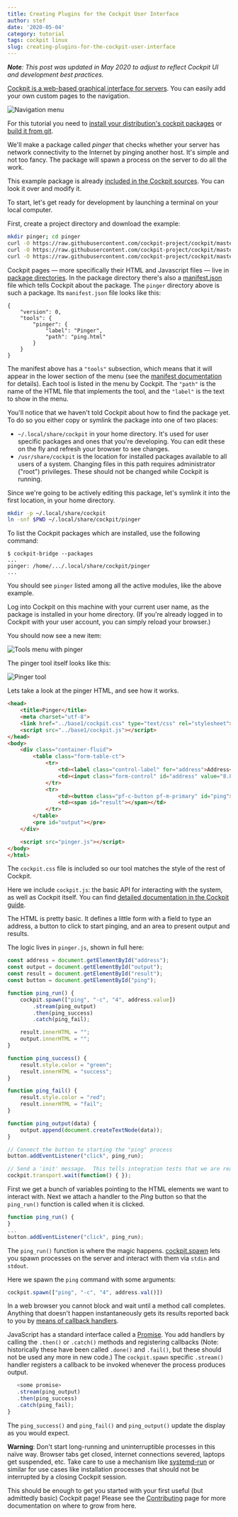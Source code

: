 ```yaml
---
title: Creating Plugins for the Cockpit User Interface
author: stef
date: '2020-05-04'
category: tutorial
tags: cockpit linux
slug: creating-plugins-for-the-cockpit-user-interface
---
```


_**Note**: This post was updated in May 2020 to adjust to reflect Cockpit UI and development best practices._

[Cockpit is a web-based graphical interface for servers](https://cockpit-project.org). You can easily add your own custom pages to the navigation.

![Navigation menu](/images/pages-menu-top.png)

For this tutorial you need to [install your distribution's cockpit packages](../running.html) or [build it from git](https://github.com/cockpit-project/cockpit/blob/master/HACKING.md).

We'll make a package called *pinger* that checks whether your server has network connectivity to the Internet by pinging another host. It's simple and not too fancy. The package will spawn a process on the server to do all the work.

This example package is already [included in the Cockpit sources](https://github.com/cockpit-project/cockpit/tree/master/examples/pinger). You can look it over and modify it.

To start, let's get ready for development by launching a terminal on your local computer. 

First, create a project directory and download the example:

```sh
mkdir pinger; cd pinger
curl -O https://raw.githubusercontent.com/cockpit-project/cockpit/master/examples/pinger/manifest.json
curl -O https://raw.githubusercontent.com/cockpit-project/cockpit/master/examples/pinger/ping.html
curl -O https://raw.githubusercontent.com/cockpit-project/cockpit/master/examples/pinger/pinger.js
```

Cockpit pages — more specifically their HTML and Javascript files — live in [package directories](https://cockpit-project.org/guide/latest/packages.html). In the package directory there's also a [manifest.json](https://cockpit-project.org/guide/latest/packages.html#package-manifest) file which tells Cockpit about the package. The `pinger` directory above is such a package. Its `manifest.json` file looks like this:

```text
{
    "version": 0,
    "tools": {
        "pinger": {
            "label": "Pinger",
            "path": "ping.html"
        }
    }
}
```

The manifest above has a `"tools"` subsection, which means that it will appear in the lower section of the menu (see the [manifest documentation](https://cockpit-project.org/guide/latest/packages.html#package-manifest) for details). Each tool is listed in the menu by Cockpit. The `"path"` is the name of the HTML file that implements the tool, and the `"label"` is the text to show in the menu.

You'll notice that we haven't told Cockpit about how to find the package yet. To do so you either copy or symlink the package into one of two places:

 * `~/.local/share/cockpit` in your home directory. It's used for user specific packages and ones that you're developing. You can edit these on the fly and refresh your browser to see changes.
 * `/usr/share/cockpit` is the location for installed packages available to all users of a system. Changing files in this path requires administrator ("root") privileges. These should not be changed while Cockpit is running.

Since we're going to be actively editing this package, let's symlink it into the first location, in your home directory.

```sh
mkdir -p ~/.local/share/cockpit
ln -snf $PWD ~/.local/share/cockpit/pinger
```

To list the Cockpit packages which are installed, use the following command:

```text
$ cockpit-bridge --packages
...
pinger: /home/.../.local/share/cockpit/pinger
...
```

You should see `pinger` listed among all the active modules, like the above example.

Log into Cockpit on this machine with your current user name, as the package is installed in your home directory. (If you're already logged in to Cockpit with your user account, you can simply reload your browser.)

You should now see a new item:

![Tools menu with pinger](/images/cockpit-tools-pinger.png)

The pinger tool itself looks like this:

![Pinger tool](/images/cockpit-pinger-tool.png)

Lets take a look at the pinger HTML, and see how it works.

```html
<head>
    <title>Pinger</title>
    <meta charset="utf-8">
    <link href="../base1/cockpit.css" type="text/css" rel="stylesheet">
    <script src="../base1/cockpit.js"></script>
</head>
<body>
    <div class="container-fluid">
        <table class="form-table-ct">
            <tr>
                <td><label class="control-label" for="address">Address</label></td>
                <td><input class="form-control" id="address" value="8.8.8.8"></td>
            </tr>
            <tr>
                <td><button class="pf-c-button pf-m-primary" id="ping">Ping</button></td>
                <td><span id="result"></span></td>
            </tr>
        </table>
        <pre id="output"></pre>
    </div>

    <script src="pinger.js"></script>
</body>
</html>

```

The `cockpit.css` file is included so our tool matches the style of the rest of Cockpit.

Here we include `cockpit.js`: the basic API for interacting with the system, as well as Cockpit itself. You can find [detailed documentation in the Cockpit guide](https://cockpit-project.org/guide/latest/api-base1.html).

The HTML is pretty basic. It defines a little form with a field to type an address, a button to click to start pinging, and an area to present output and results.

The logic lives in `pinger.js`, shown in full here:

```js
const address = document.getElementById("address");
const output = document.getElementById("output");
const result = document.getElementById("result");
const button = document.getElementById("ping");

function ping_run() {
    cockpit.spawn(["ping", "-c", "4", address.value])
        .stream(ping_output)
        .then(ping_success)
        .catch(ping_fail);

    result.innerHTML = "";
    output.innerHTML = "";
}

function ping_success() {
    result.style.color = "green";
    result.innerHTML = "success";
}

function ping_fail() {
    result.style.color = "red";
    result.innerHTML = "fail";
}

function ping_output(data) {
    output.append(document.createTextNode(data));
}

// Connect the button to starting the "ping" process
button.addEventListener("click", ping_run);

// Send a 'init' message.  This tells integration tests that we are ready to go
cockpit.transport.wait(function() { });
```

First we get a bunch of variables pointing to the HTML elements we want to interact with. Next we attach a handler to the *Ping* button so that the `ping_run()` function is called when it is clicked.

```js
function ping_run() {
}
...
button.addEventListener("click", ping_run);
```

The `ping_run()` function is where the magic happens. [cockpit.spawn](https://cockpit-project.org/guide/latest/cockpit-spawn.html) lets you spawn processes on the server and interact with them via `stdin` and `stdout`.

Here we spawn the `ping` command with some arguments:

```js
cockpit.spawn(["ping", "-c", "4", address.val()])
```

In a web browser you cannot block and wait until a method call completes. Anything that doesn't happen instantaneously gets its results reported back to you by [means of callback handlers](https://cockpit-project.org/guide/latest/cockpit-spawn.html#cockpit-spawn-then).

JavaScript has a standard interface called a [Promise](https://developer.mozilla.org/en-US/docs/Web/JavaScript/Reference/Global_Objects/Promise). You add handlers by calling the `.then()` or `.catch()` methods and registering callbacks (Note: historically these have been called `.done()` and `.fail()`, but these should not be used any more in new code.) The `cockpit.spawn` specific `.stream()` handler registers a callback to be invoked whenever the process produces output.

```js
   <some promise>
   .stream(ping_output)
   .then(ping_success)
   .catch(ping_fail);
}
```

The `ping_success()` and `ping_fail()` and `ping_output()` update the display as you would expect.

**Warning**: Don't start long-running and uninterruptible processes in this naïve way. Browser tabs get closed, internet connections severed, laptops get suspended, etc. Take care to use a mechanism like [systemd-run](https://www.freedesktop.org/software/systemd/man/systemd-run.html) or similar for use cases like installation processes that should not be interrupted by a closing Cockpit session.

This should be enough to get you started with your first useful (but admittedly basic) Cockpit page!  Please see the [Contributing](https://cockpit-project.org/external/wiki/Contributing.html) page for more documentation on where to grow from here.
